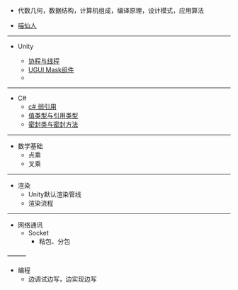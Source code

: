 
* 代数几何，数据结构，计算机组成，编译原理，设计模式，应用算法

* [喵仙人](http://cathole.top/2021/11/12/Interview-record/)

___

* Unity

  * [协程与线程](https://blog.csdn.net/xinzhilinger/article/details/116240688)
  * [UGUI Mask组件](https://blog.csdn.net/qq826364410/article/details/85103488)
  * 

___

 
* C#
  * [c# 弱引用](https://www.cnblogs.com/nele/p/7613324.html)
  * [值类型与引用类型](https://blog.csdn.net/qiaoquan3/article/details/51202926)
  * [密封类与密封方法](https://blog.csdn.net/XVJINHUA954/article/details/106876099)

___

* 数学基础
  * 点乘
  * 叉乘

___

* 渲染
  * Unity默认渲染管线
  * 渲染流程 

___

* 网络通讯
  * Socket
    * 粘包、分包

———

* 编程
  * 边调试边写，边实现边写